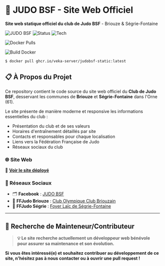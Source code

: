 # 🏅 JUDO BSF - Site Web Officiel

**Site web statique officiel du club de Judo BSF** - Briouze & Ségrie-Fontaine

![JUDO BSF](https://img.shields.io/badge/JUDO-BSF-red?style=for-the-badge&logo=judo)
![Status](https://img.shields.io/badge/Status-Actif-green?style=for-the-badge)
![Tech](https://img.shields.io/badge/Tech-HTML--CSS--JS-blue?style=for-the-badge)

![Docker Pulls](https://img.shields.io/github/v/release/veka-server/judobsf-static?label=GHCR)

![Build Docker](https://github.com/veka-server/judobsf-static/actions/workflows/build-central.yml/badge.svg)

```bash
$ docker pull ghcr.io/veka-server/judobsf-static:latest
```

## 📋 À Propos du Projet

Ce repository contient le code source du site web officiel du **Club de Judo BSF**, desservant les communes de **Briouze** et **Ségrie-Fontaine** dans l'Orne (61).

Le site présente de manière moderne et responsive les informations essentielles du club :
- Présentation du club et de ses valeurs
- Horaires d'entraînement détaillés par site
- Contacts et responsables pour chaque localisation
- Liens vers la Fédération Française de Judo
- Réseaux sociaux du club

### 🌐 Site Web
🔗 **[Voir le site déployé](https://judobsf.fr)**

### 📱 Réseaux Sociaux
- 🗂️ **Facebook** : [JUDO BSF](https://www.facebook.com/judoBSF61/)
- 🥋 **FFJudo Briouze** : [Club Olympique Club Briouzain](https://www.ffjudo.com/club-olympique-club-briouzain)
- 🥋 **FFJudo Ségrie** : [Foyer Laïc de Ségrie-Fontaine](https://www.ffjudo.com/club-foyer-laic-segrie-f)

---

## 🚀 Recherche de Mainteneur/Contributeur

> **💡 Le site recherche actuellement un développeur web bénévole pour assurer sa maintenance et son évolution.**

**Si vous êtes intéressé(e) et souhaitez contribuer au développement de ce site, n'hésitez pas à nous contacter ou à ouvrir une pull request !**

